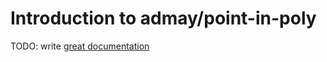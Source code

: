 # Introduction to admay/point-in-poly

TODO: write [great documentation](http://jacobian.org/writing/what-to-write/)
